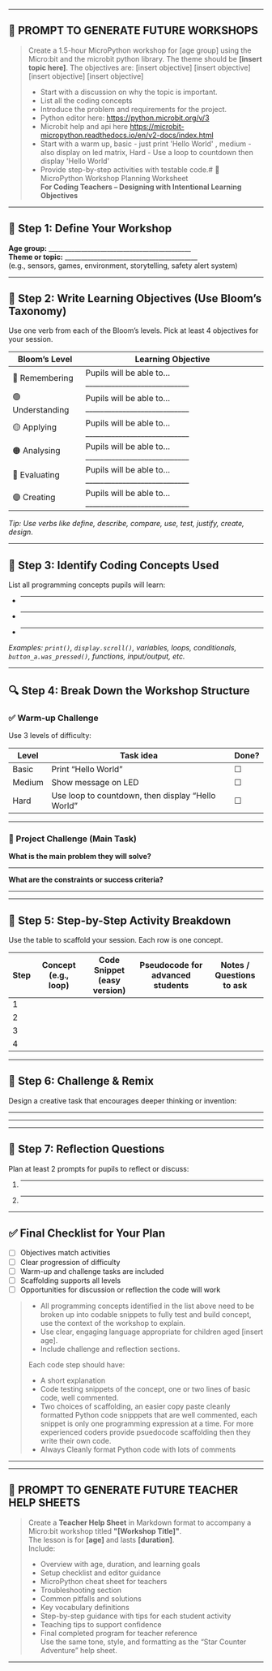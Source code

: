 
---

## 🧠 PROMPT TO GENERATE FUTURE WORKSHOPS

> Create a 1.5-hour MicroPython workshop for [age group] using the Micro:bit and the microbit python library. The theme should be **[insert topic here]**. 
> The objectives are: [insert objective] [insert objective] [insert objective] [insert objective]
> - Start with a discussion on why the topic is important.
> - List all the coding concepts
> - Introduce the problem and requirements for the project.
> - Python editor here: https://python.microbit.org/v/3
> - Microbit help and api here https://microbit-micropython.readthedocs.io/en/v2-docs/index.html
> - Start with a warm up, basic - just print 'Hello World' , medium - also display on led matrix, Hard - Use a loop to countdown then display 'Hello World'
> - Provide step-by-step activities with testable code.# 📝 MicroPython Workshop Planning Worksheet  
**For Coding Teachers – Designing with Intentional Learning Objectives**

---

## 📌 Step 1: Define Your Workshop

**Age group:** ____________________________________________  
**Theme or topic:** _________________________________________  
(e.g., sensors, games, environment, storytelling, safety alert system)

---

## 🎯 Step 2: Write Learning Objectives (Use Bloom’s Taxonomy)

Use one verb from each of the Bloom’s levels. Pick at least 4 objectives for your session.

| Bloom’s Level    | Learning Objective |
|------------------|--------------------|
| 🔵 Remembering    | Pupils will be able to… ____________________________ |
| 🟢 Understanding  | Pupils will be able to… ____________________________ |
| 🟡 Applying       | Pupils will be able to… ____________________________ |
| 🟠 Analysing      | Pupils will be able to… ____________________________ |
| 🔴 Evaluating     | Pupils will be able to… ____________________________ |
| 🟣 Creating        | Pupils will be able to… ____________________________ |

_Tip: Use verbs like_ *define, describe, compare, use, test, justify, create, design*.

---

## 🧱 Step 3: Identify Coding Concepts Used

List all programming concepts pupils will learn:
- ____________________________________________
- ____________________________________________
- ____________________________________________

_Examples: `print()`, `display.scroll()`, variables, loops, conditionals, `button_a.was_pressed()`, functions, input/output, etc._

---

## 🔍 Step 4: Break Down the Workshop Structure

### ✅ Warm-up Challenge  
Use 3 levels of difficulty:

| Level  | Task idea | Done? |
|--------|-----------|-------|
| Basic  | Print “Hello World” | ☐ |
| Medium | Show message on LED | ☐ |
| Hard   | Use loop to countdown, then display “Hello World” | ☐ |

---

### 📐 Project Challenge (Main Task)  
**What is the main problem they will solve?**  
_________________________________________________________________  
**What are the constraints or success criteria?**  
_________________________________________________________________

---

## 🧪 Step 5: Step-by-Step Activity Breakdown  
Use the table to scaffold your session. Each row is one concept.

| Step | Concept (e.g., loop) | Code Snippet (easy version) | Pseudocode for advanced students | Notes / Questions to ask |
|------|----------------------|-----------------------------|----------------------------------|---------------------------|
| 1    |                      |                             |                                  |                           |
| 2    |                      |                             |                                  |                           |
| 3    |                      |                             |                                  |                           |
| 4    |                      |                             |                                  |                           |

---

## 🚀 Step 6: Challenge & Remix

Design a creative task that encourages deeper thinking or invention:  
_________________________________________________________________  
_________________________________________________________________

---

## 💬 Step 7: Reflection Questions

Plan at least 2 prompts for pupils to reflect or discuss:
1. ____________________________________________________________  
2. ____________________________________________________________

---

## ✅ Final Checklist for Your Plan

- ☐ Objectives match activities  
- ☐ Clear progression of difficulty  
- ☐ Warm-up and challenge tasks are included  
- ☐ Scaffolding supports all levels  
- ☐ Opportunities for discussion or reflection
 the code will work
> - All programming concepts identified in the list above need to be broken up into codable snippets to fully test and build concept, use the context of the workshop to explain.
> - Use clear, engaging language appropriate for children aged [insert age].
> - Include challenge and reflection sections.
> 
> Each code step should have:
> - A short explanation
> - Code testing snippets of the concept, one or two lines of basic code, well commented.
> - Two choices of scaffolding, an easier copy paste cleanly formatted Python code snipppets that are well commented, each snippet is only one programming expression at a time. For more experienced coders provide psuedocode scaffolding then they write their own code.
> - Always Cleanly format Python code with lots of comments


---

---

## 🧠 PROMPT TO GENERATE FUTURE TEACHER HELP SHEETS

> Create a **Teacher Help Sheet** in Markdown format to accompany a Micro:bit workshop titled **"[Workshop Title]"**.  
> The lesson is for **[age]** and lasts **[duration]**.  
> Include:
> - Overview with age, duration, and learning goals  
> - Setup checklist and editor guidance  
> - MicroPython cheat sheet for teachers  
> - Troubleshooting section  
> - Common pitfalls and solutions  
> - Key vocabulary definitions  
> - Step-by-step guidance with tips for each student activity  
> - Teaching tips to support confidence  
> - Final completed program for teacher reference  
> Use the same tone, style, and formatting as the “Star Counter Adventure” help sheet.

---

